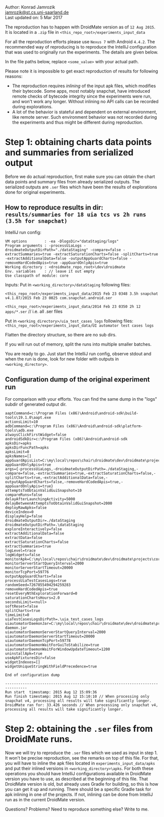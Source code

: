 Author: Konrad Jamrozik  
jamrozik@st.cs.uni-saarland.de  
Last updated on: 5 Mar 2017

The reproduction has to happen with DroidMate version as of `12 Aug 2015`. It is located in a `.zip` file in `<this_repo_root>/experiments_input_data`

For all the reproduction efforts please use `Nexus 7` with Android `4.4.2`.
The recommended way of reproducing is to reproduce the IntelliJ configuration that was used to originally run the experiments. The details are given below.

In the file paths below, replace `<some_value>` with your actual path.

Please note it is impossible to get exact reproduction of results for following reasons:

- The reproduction requires _inlining_ of the input apk files, which modifies their bytecode. Some apps, most notably snapchat, have introduced remote checks of bytecode integrity since the experiments were run, and won't work any longer. Without inlining no API calls can be recorded during explorations.
- A lot of the behavior is stateful and dependent on external environment, like remote server. Such environment behavior was not recorded during the experiments and thus might be different during reproduction.

# Step 1: obtaining charts data points and summaries from serialized output

Before we do actual reproduction, first make sure you can obtain the chart data points and summary files from already serialized outputs. The serialized outputs are `.ser` files which have been the results of explorations done for original experiments.

## How to reproduce results in dir: `results/summaries for 18 uia tcs vs 2h runs (3.5h for snapchat)`

IntelliJ run config:

    VM options        : -ea -DlogsDir="dataStaging/logs"
    Program arguments : -processUiaLogs -droidmateOutputDirPath="./dataStaging" -compare=false -extractSummaries=true -extractSaturationCharts=false -splitCharts=true -extractAdditionalData=false -outputAppGuardCharts=false -removeHardCodedApis=true -appGuardOnlyApis=true
    Working directory : <droidmate_repo_root>\dev\droidmate
    Env. variables    : // leave it out empty
    Use classpath of module: core

Inputs:
Put in `<working_directory>/dataStaging` following files:

`<this_repo_root>/experiments_input_data/2015 Feb 23 0348 3.5h snapchat v4.1.07/2015 Feb 23 0025 com.snapchat.android.ser`

`<this_repo_root>/experiments_input_data/2014 Feb 23 0350 2h 12 apps/*.ser` // i.e. all .ser files

Put in `<working_directory>/uia_test_cases_logs` following files:
`<this_repo_root>/experiments_input_data/UI automator test cases logs`

Flatten the directory structure, so there are no sub dirs.

If you will run out of memory, split the runs into multiple smaller batches.

You are ready to go. Just start the IntelliJ run config, observe stdout and when the run is done, look for new folder with outputs in `<working_directory>`.

## Configuration dump of the original experiment run

For comparison with your efforts. You can find the same dump in the "logs" subdir of generated output dir.

    aaptCommand=c:\Program Files (x86)\Android\android-sdk\build-tools\19.1.0\aapt.exe
    actionsLimit=10
    adbCommand=c:\Program Files (x86)\Android\android-sdk\platform-tools\adb.exe
    alwaysClickFirstWidget=false
    androidSdkDir=c:\Program Files (x86)\Android\android-sdk
    apksDir=apks
    apksDirFuncPath=apks
    apksLimit=0
    apksNames=[]
    appGuardApisList=C:\my\local\repos\chair\droidmate\dev\droidmate\projects\core\build\resources\main\AppGuardApisList.txt
    appGuardOnlyApis=true
    args={-processUiaLogs,-droidmateOutputDirPath=./dataStaging,-compare=false,-extractSummaries=true,-extractSaturationCharts=false,-splitCharts=true,-extractAdditionalData=false,-outputAppGuardCharts=false,-removeHardCodedApis=true,-appGuardOnlyApis=true}
    attemptsToObtainValidGuiSnapshot=10
    compareRuns=false
    delayAfterLaunchingActivity=5000
    delayBetweenAttemptsToObtainValidGuiSnapshot=2000
    deployRawApks=false
    deviceIndex=0
    displayHelp=false
    droidmateOutputDir=./dataStaging
    droidmateOutputDirPath=.\dataStaging
    exploreInteractively=false
    extractAdditionalData=false
    extractData=false
    extractSaturationCharts=false
    extractSummaries=true
    logLevel=trace
    logWidgets=false
    monitorApk=C:\my\local\repos\chair\droidmate\dev\droidmate\projects\core\build\resources\main\monitor.apk
    monitorServerStartQueryInterval=2000
    monitorServerStartTimeout=20000
    monitorTcpPort=59776
    outputAppGuardCharts=false
    processUiaTestCasesLogs=true
    randomSeed=7267855494294259283
    removeHardCodedApis=true
    resetEveryNthExplorationForward=0
    saturationChartsHours=2.0
    secondsLimit=<null>
    softReset=false
    splitCharts=true
    timeLimit=0
    uiaTestCasesLogsDirPath=.\uia_test_cases_logs
    uiautomatorDaemonJar=C:\my\local\repos\chair\droidmate\dev\droidmate\projects\core\build\resources\main\uiautomator-daemon.jar
    uiautomatorDaemonServerStartQueryInterval=2000
    uiautomatorDaemonServerStartTimeout=20000
    uiautomatorDaemonTcpPort=59778
    uiautomatorDaemonWaitForGuiToStabilize=true
    uiautomatorDaemonWaitForWindowUpdateTimeout=1200
    uninstallApk=true
    useApkFixturesDir=false
    widgetIndexes=[]
    widgetUniqueStringWithFieldPrecedence=true

    End of configuration dump

    --------------------------------------------------------------------------------
    Run start  timestamp: 2015 Aug 12 15:09:36
    Run finish timestamp: 2015 Aug 12 15:10:10 // When processing only snapchat v4, processing all results will take significantly longer.
    DroidMate ran for: 33.426 seconds // When processing only snapchat v4, processing all results will take significantly longer.
    
# Step 2: obtaining the `.ser` files from DroidMate runs.

Now we will try to reproduce the `.ser` files which we used as input in step 1. It won't be precise reproduction, see the remarks on top of this file. For that, you will have to inline the apk files located in `experiments_input_data/apks` and put their inlined versions in `<working_directory>\apks`. For both these operations you should have IntelliJ configurations available in DroidMate version you have to use, as described at the beginning of this file. That DroidMate version is old, but already uses Gradle for building, so this is how you can get it up and running. There should be a specific Gradle task for apk inlining in one of the projects. If not, inlining can be done from IntelliJ run as in the current DroidMate version.
	
Questions? Problems? Need to reproduce something else? Write to me.
